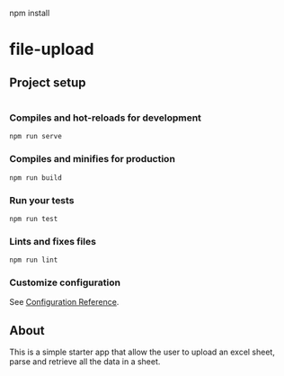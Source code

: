 npm install
# file-upload

## Project setup
```
```

### Compiles and hot-reloads for development
```
npm run serve
```

### Compiles and minifies for production
```
npm run build
```

### Run your tests
```
npm run test
```

### Lints and fixes files
```
npm run lint
```

### Customize configuration
See [Configuration Reference](https://cli.vuejs.org/config/).


## About

This is a simple starter app that allow the user to upload an excel sheet, 
parse and retrieve all the data in a sheet.
